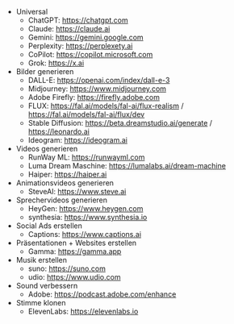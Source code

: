 - Universal
	- ChatGPT: https://chatgpt.com
    - Claude: https://claude.ai
    - Gemini: https://gemini.google.com
    - Perplexity: https://perplexety.ai
    - CoPilot: https://copilot.microsoft.com
    - Grok: https://x.ai
- Bilder generieren
    - DALL-E: https://openai.com/index/dall-e-3
    - Midjourney: https://www.midjourney.com
    - Adobe Firefly: https://firefly.adobe.com
    - FLUX: https://fal.ai/models/fal-ai/flux-realism / https://fal.ai/models/fal-ai/flux/dev
    - Stable Diffusion: https://beta.dreamstudio.ai/generate / https://leonardo.ai
    - Ideogram: https://ideogram.ai
- Videos generieren
	- RunWay ML: https://runwayml.com
    - Luma Dream Maschine: https://lumalabs.ai/dream-machine
    - Haiper: https://haiper.ai
- Animationsvideos generieren
	- SteveAI: https://www.steve.ai
- Sprechervideos generieren
	- HeyGen: https://www.heygen.com
    - synthesia: https://www.synthesia.io
- Social Ads erstellen
	- Captions: https://www.captions.ai
- Präsentationen + Websites erstellen
	- Gamma: https://gamma.app
- Musik erstellen
	- suno: https://suno.com
    - udio: https://www.udio.com
- Sound verbessern
    - Adobe: https://podcast.adobe.com/enhance
- Stimme klonen
	- ElevenLabs: https://elevenlabs.io